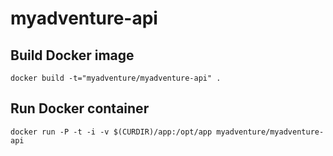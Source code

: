 # myadventure-api

## Build Docker image
```
docker build -t="myadventure/myadventure-api" .
```

## Run Docker container
```
docker run -P -t -i -v $(CURDIR)/app:/opt/app myadventure/myadventure-api
```
